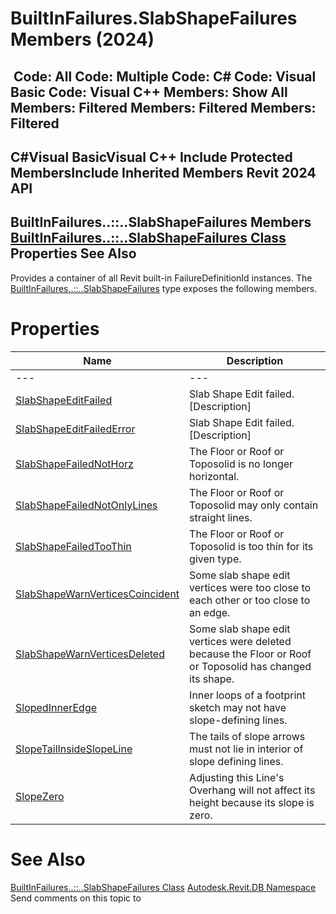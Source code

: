 # BuiltInFailures.SlabShapeFailures Members (2024)

﻿
 Code: All Code: Multiple Code: C# Code: Visual Basic Code: Visual C++  Members: Show All Members: Filtered Members: Filtered Members: Filtered   
---  
C#Visual BasicVisual C++
Include Protected MembersInclude Inherited Members
Revit 2024 API  
---  
BuiltInFailures..::..SlabShapeFailures Members  
[BuiltInFailures..::..SlabShapeFailures Class](5aabd0a2-ad24-2456-c163-68bd06914073.md "BuiltInFailures.SlabShapeFailures Class") Properties See Also  
---  
Provides a container of all Revit built-in FailureDefinitionId instances.
The [BuiltInFailures..::..SlabShapeFailures](5aabd0a2-ad24-2456-c163-68bd06914073.md "BuiltInFailures.SlabShapeFailures Class") type exposes the following members.
# Properties
| Name | Description |
| --- | --- |
| --- | --- | --- |
| [SlabShapeEditFailed](7dfc3f44-6ced-da57-15c6-8d848f8ee23d.md "SlabShapeEditFailed Property") | Slab Shape Edit failed. [Description] |
| [SlabShapeEditFailedError](bbebe17c-106c-8524-e7de-0a9723c4a8f2.md "SlabShapeEditFailedError Property") | Slab Shape Edit failed. [Description] |
| [SlabShapeFailedNotHorz](a0a3e030-f72a-dbf6-edc9-d2f79dacba4b.md "SlabShapeFailedNotHorz Property") | The Floor or Roof or Toposolid is no longer horizontal. |
| [SlabShapeFailedNotOnlyLines](c13ea66e-04ca-1d92-bf02-d50f41f5ccb0.md "SlabShapeFailedNotOnlyLines Property") | The Floor or Roof or Toposolid may only contain straight lines. |
| [SlabShapeFailedTooThin](a2155489-a4ba-ce23-06b6-872e1a59547b.md "SlabShapeFailedTooThin Property") | The Floor or Roof or Toposolid is too thin for its given type. |
| [SlabShapeWarnVerticesCoincident](c2162757-de0a-e366-b880-b5fe6d2c28fe.md "SlabShapeWarnVerticesCoincident Property") | Some slab shape edit vertices were too close to each other or too close to an edge. |
| [SlabShapeWarnVerticesDeleted](ecf0a97a-e674-152a-3f5b-f300dcbb983a.md "SlabShapeWarnVerticesDeleted Property") | Some slab shape edit vertices were deleted because the Floor or Roof or Toposolid has changed its shape. |
| [SlopedInnerEdge](213ad957-af1a-6548-a1d8-44171a53b421.md "SlopedInnerEdge Property") | Inner loops of a footprint sketch may not have slope-defining lines. |
| [SlopeTailInsideSlopeLine](78569147-0d22-e782-db88-c6ac20692e4a.md "SlopeTailInsideSlopeLine Property") | The tails of slope arrows must not lie in interior of slope defining lines. |
| [SlopeZero](21d374b5-0e26-92bc-a73a-eb4df07d6fa1.md "SlopeZero Property") | Adjusting this Line's Overhang will not affect its height because its slope is zero. |

# See Also
[BuiltInFailures..::..SlabShapeFailures Class](5aabd0a2-ad24-2456-c163-68bd06914073.md "BuiltInFailures.SlabShapeFailures Class")
[Autodesk.Revit.DB Namespace](87546ba7-461b-c646-cbb1-2cb8f5bff8b2.md "Autodesk.Revit.DB Namespace")
Send comments on this topic to 